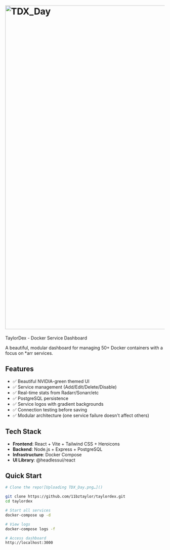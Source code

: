 # <img width="1024" height="1024" alt="TDX_Day" src="https://github.com/user-attachments/assets/ce774c75-0a63-4553-8954-becf052a16f3" />
TaylorDex - Docker Service Dashboard

A beautiful, modular dashboard for managing 50+ Docker containers with a focus on *arr services.

## Features
- ✅ Beautiful NVIDIA-green themed UI
- ✅ Service management (Add/Edit/Delete/Disable)
- ✅ Real-time stats from Radarr/Sonarr/etc
- ✅ PostgreSQL persistence
- ✅ Service logos with gradient backgrounds
- ✅ Connection testing before saving
- ✅ Modular architecture (one service failure doesn't affect others)

## Tech Stack
- **Frontend**: React + Vite + Tailwind CSS + Heroicons
- **Backend**: Node.js + Express + PostgreSQL
- **Infrastructure**: Docker Compose
- **UI Library**: @headlessui/react

## Quick Start
```bash
# Clone the repo![Uploading TDX_Day.png…]()

git clone https://github.com/11bztaylor/taylordex.git
cd taylordex

# Start all services
docker-compose up -d

# View logs
docker-compose logs -f

# Access dashboard
http://localhost:3000
